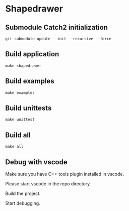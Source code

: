 # Shapedrawer

## Submodule Catch2 initialization

```
git submodule update --init --recursive --force
```

## Build application

```
make shapedrawer
```

## Build examples

```
make examples
```

## Build unittests

```
make unittest
```

## Build all

```
make all
```

## Debug with vscode

Make sure you have C++ tools plugin installed in vscode.

Please start vscode in the repo directory.

Build the project.

Start debugging.
